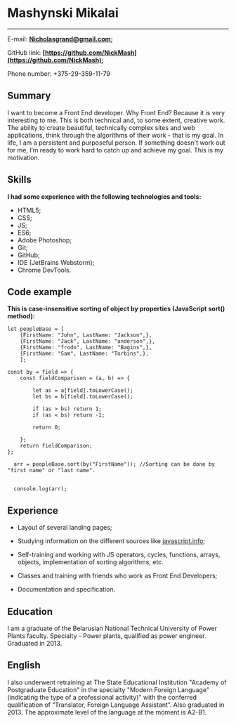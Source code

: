 Mashynski Mikalai
=================

-------------------
E-mail:                        **Nicholasgrand@gmail.com;**

GitHub link:                   **[https://github.com/NickMash](https://github.com/NickMash);**

Phone number:                  +375-29-359-11-79


Summary
---------
I want to become a Front End developer. Why Front End? Because it is very interesting to me. This is both technical and, to some extent, creative work. The ability to create beautiful, technically complex sites and web applications, think through the algorithms of their work - that is my goal. In life, I am a persistent and purposeful person. If something doesn’t work out for me, I’m ready to work hard to catch up and achieve my goal. This is my motivation.

Skills
----------

**I had some experience with the following technologies and tools:**


* HTML5;
* CSS;
* JS;
* ES6;
* Adobe Photoshop;
* Git;
* GitHub;
* IDE (JetBrains Webstorm);
* Chrome DevTools.


Code example
--------------------

**This is case-insensitive sorting of object by properties (JavaScript sort() method):**

    let peopleBase = [
        {FirstName: "John", LastName: "Jackson",},
        {FirstName: "Jack", LastName: "anderson",},
        {FirstName: "frodo", LastName: "Bagins",},
        {FirstName: "Sam", LastName: "Torbins",},
        ];

    const by = field => {
        const fieldComparison = (a, b) => {

            let as = a[field].toLowerCase();
            let bs = b[field].toLowerCase();

            if (as > bs) return 1;
            if (as < bs) return -1;

            return 0;

        };
        return fieldComparison;
    };

      arr = peopleBase.sort(by("FirstName")); //Sorting can be done by "first name" or "last name".


      console.log(arr);


Experience
----------------------------------------

* Layout of several landing pages;

* Studying information on the different sources like [javascript.info](https://javascript.info/);

* Self-training and working with JS operators, cycles, functions, arrays, objects, implementation of sorting 
algorithms, etc.

* Classes and training with friends who work as Front End Developers;

* Documentation and specification.


Education
----------------------------------------
I am a graduate of the Belarusian National Technical University of Power Plants faculty. Specialty - Power plants, qualified as power engineer. Graduated in 2013.


English
----------------------------------------

I also underwent retraining at The State Educational Institution "Academy of Postgraduate Education" in the specialty "Modern Foreign Language" (indicating the type of a professional activity)" with the conferred qualification of “Translator, Foreign Language Assistant”. Also graduated in 2013. The approximate level of the language at the moment is A2-B1.